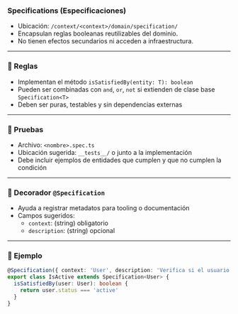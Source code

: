 ### Specifications (Especificaciones)

- Ubicación: `/context/<context>/domain/specification/`
- Encapsulan reglas booleanas reutilizables del dominio.
- No tienen efectos secundarios ni acceden a infraestructura.

---

### 🧱 Reglas

- Implementan el método `isSatisfiedBy(entity: T): boolean`
- Pueden ser combinadas con `and`, `or`, `not` si extienden de clase base `Specification<T>`
- Deben ser puras, testables y sin dependencias externas

---

### 🧪 Pruebas

- Archivo: `<nombre>.spec.ts`
- Ubicación sugerida: `__tests__/` o junto a la implementación
- Debe incluir ejemplos de entidades que cumplen y que no cumplen la condición

---

### 🧩 Decorador `@Specification`

- Ayuda a registrar metadatos para tooling o documentación
- Campos sugeridos:
  - `context`: (string) obligatorio
  - `description`: (string) opcional

---

### 🧩 Ejemplo
```ts
@Specification({ context: 'User', description: 'Verifica si el usuario está activo' })
export class IsActive extends Specification<User> {
  isSatisfiedBy(user: User): boolean {
    return user.status === 'active'
  }
}
```
